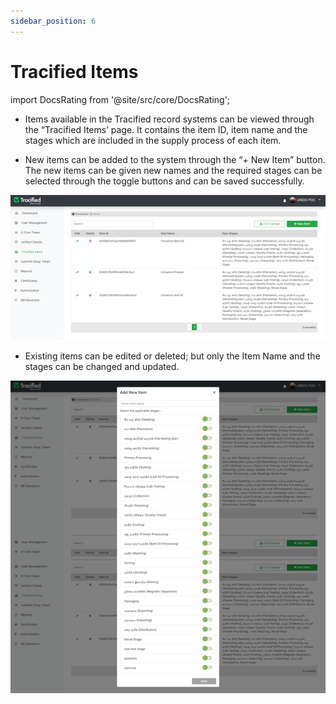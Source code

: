```yaml
---
sidebar_position: 6
---
```


# Tracified Items
import DocsRating from '@site/src/core/DocsRating';

- Items available in the Tracified record systems can be viewed through the “Tracified Items’ page. It contains the item ID, item name and the stages which are included in the supply process of each item. 

- New items can be added to the system through the “+ New Item” button. The new items can be given new names and the required stages can be selected through the toggle buttons and can be saved successfully. 

![MarineGEO circle logo](../../static/img/trcItems1.png "MarineGEO logo")

- Existing items can be edited or deleted; but only the Item Name and the stages can be changed and updated. 

![MarineGEO circle logo](../../static/img/trcItems2.png "MarineGEO logo")


<DocsRating />